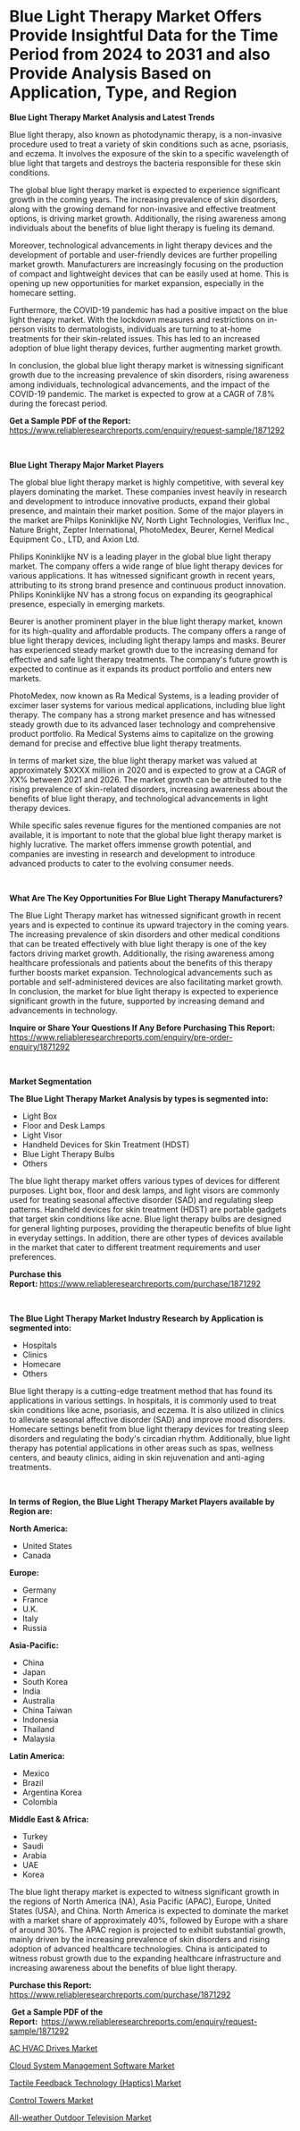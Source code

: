 <p><h1>Blue Light Therapy Market Offers Provide Insightful Data for the Time Period from 2024 to 2031 and also Provide Analysis Based on Application, Type, and Region</h1></p><p><strong>Blue Light Therapy Market Analysis and Latest Trends</strong></p>
<p><p>Blue light therapy, also known as photodynamic therapy, is a non-invasive procedure used to treat a variety of skin conditions such as acne, psoriasis, and eczema. It involves the exposure of the skin to a specific wavelength of blue light that targets and destroys the bacteria responsible for these skin conditions.</p><p>The global blue light therapy market is expected to experience significant growth in the coming years. The increasing prevalence of skin disorders, along with the growing demand for non-invasive and effective treatment options, is driving market growth. Additionally, the rising awareness among individuals about the benefits of blue light therapy is fueling its demand.</p><p>Moreover, technological advancements in light therapy devices and the development of portable and user-friendly devices are further propelling market growth. Manufacturers are increasingly focusing on the production of compact and lightweight devices that can be easily used at home. This is opening up new opportunities for market expansion, especially in the homecare setting.</p><p>Furthermore, the COVID-19 pandemic has had a positive impact on the blue light therapy market. With the lockdown measures and restrictions on in-person visits to dermatologists, individuals are turning to at-home treatments for their skin-related issues. This has led to an increased adoption of blue light therapy devices, further augmenting market growth.</p><p>In conclusion, the global blue light therapy market is witnessing significant growth due to the increasing prevalence of skin disorders, rising awareness among individuals, technological advancements, and the impact of the COVID-19 pandemic. The market is expected to grow at a CAGR of 7.8% during the forecast period.</p></p>
<p><strong>Get a Sample PDF of the Report:&nbsp;</strong> <a href="https://www.reliableresearchreports.com/enquiry/request-sample/1871292">https://www.reliableresearchreports.com/enquiry/request-sample/1871292</a></p>
<p>&nbsp;</p>
<p><strong>Blue Light Therapy Major Market Players</strong></p>
<p><p>The global blue light therapy market is highly competitive, with several key players dominating the market. These companies invest heavily in research and development to introduce innovative products, expand their global presence, and maintain their market position. Some of the major players in the market are Philps Koninklijke NV, North Light Technologies, Veriflux Inc., Nature Bright, Zepter International, PhotoMedex, Beurer, Kernel Medical Equipment Co., LTD, and Axion Ltd.</p><p>Philips Koninklijke NV is a leading player in the global blue light therapy market. The company offers a wide range of blue light therapy devices for various applications. It has witnessed significant growth in recent years, attributing to its strong brand presence and continuous product innovation. Philips Koninklijke NV has a strong focus on expanding its geographical presence, especially in emerging markets.</p><p>Beurer is another prominent player in the blue light therapy market, known for its high-quality and affordable products. The company offers a range of blue light therapy devices, including light therapy lamps and masks. Beurer has experienced steady market growth due to the increasing demand for effective and safe light therapy treatments. The company's future growth is expected to continue as it expands its product portfolio and enters new markets.</p><p>PhotoMedex, now known as Ra Medical Systems, is a leading provider of excimer laser systems for various medical applications, including blue light therapy. The company has a strong market presence and has witnessed steady growth due to its advanced laser technology and comprehensive product portfolio. Ra Medical Systems aims to capitalize on the growing demand for precise and effective blue light therapy treatments.</p><p>In terms of market size, the blue light therapy market was valued at approximately $XXXX million in 2020 and is expected to grow at a CAGR of XX% between 2021 and 2026. The market growth can be attributed to the rising prevalence of skin-related disorders, increasing awareness about the benefits of blue light therapy, and technological advancements in light therapy devices.</p><p>While specific sales revenue figures for the mentioned companies are not available, it is important to note that the global blue light therapy market is highly lucrative. The market offers immense growth potential, and companies are investing in research and development to introduce advanced products to cater to the evolving consumer needs.</p></p>
<p>&nbsp;</p>
<p><strong>What Are The Key Opportunities For Blue Light Therapy Manufacturers?</strong></p>
<p><p>The Blue Light Therapy market has witnessed significant growth in recent years and is expected to continue its upward trajectory in the coming years. The increasing prevalence of skin disorders and other medical conditions that can be treated effectively with blue light therapy is one of the key factors driving market growth. Additionally, the rising awareness among healthcare professionals and patients about the benefits of this therapy further boosts market expansion. Technological advancements such as portable and self-administered devices are also facilitating market growth. In conclusion, the market for blue light therapy is expected to experience significant growth in the future, supported by increasing demand and advancements in technology.</p></p>
<p><strong>Inquire or Share Your Questions If Any Before Purchasing This Report:</strong> <a href="https://www.reliableresearchreports.com/enquiry/pre-order-enquiry/1871292">https://www.reliableresearchreports.com/enquiry/pre-order-enquiry/1871292</a></p>
<p>&nbsp;</p>
<p><strong>Market Segmentation</strong></p>
<p><strong>The Blue Light Therapy Market Analysis by types is segmented into:</strong></p>
<p><ul><li>Light Box</li><li>Floor and Desk Lamps</li><li>Light Visor</li><li>Handheld Devices for Skin Treatment (HDST)</li><li>Blue Light Therapy Bulbs</li><li>Others</li></ul></p>
<p><p>The blue light therapy market offers various types of devices for different purposes. Light box, floor and desk lamps, and light visors are commonly used for treating seasonal affective disorder (SAD) and regulating sleep patterns. Handheld devices for skin treatment (HDST) are portable gadgets that target skin conditions like acne. Blue light therapy bulbs are designed for general lighting purposes, providing the therapeutic benefits of blue light in everyday settings. In addition, there are other types of devices available in the market that cater to different treatment requirements and user preferences.</p></p>
<p><strong>Purchase this Report:&nbsp;</strong><a href="https://www.reliableresearchreports.com/purchase/1871292">https://www.reliableresearchreports.com/purchase/1871292</a></p>
<p>&nbsp;</p>
<p><strong>The Blue Light Therapy Market Industry Research by Application is segmented into:</strong></p>
<p><ul><li>Hospitals</li><li>Clinics</li><li>Homecare</li><li>Others</li></ul></p>
<p><p>Blue light therapy is a cutting-edge treatment method that has found its applications in various settings. In hospitals, it is commonly used to treat skin conditions like acne, psoriasis, and eczema. It is also utilized in clinics to alleviate seasonal affective disorder (SAD) and improve mood disorders. Homecare settings benefit from blue light therapy devices for treating sleep disorders and regulating the body's circadian rhythm. Additionally, blue light therapy has potential applications in other areas such as spas, wellness centers, and beauty clinics, aiding in skin rejuvenation and anti-aging treatments.</p></p>
<p>&nbsp;</p>
<p><strong>In terms of Region, the Blue Light Therapy Market Players available by Region are:</strong></p>
<p>
    <p> <strong> North America: </strong>
        <ul>
            <li>United States</li>
            <li>Canada</li>
        </ul>
        </p> 
    <p> <strong> Europe: </strong>
        <ul>
            <li>Germany</li>
            <li>France</li>
            <li>U.K.</li>
            <li>Italy</li>
            <li>Russia</li>
        </ul>
        </p> 
    <p> <strong> Asia-Pacific: </strong>
        <ul>
            <li>China</li>
            <li>Japan</li>
            <li>South Korea</li>
            <li>India</li>
            <li>Australia</li>
            <li>China Taiwan</li>
            <li>Indonesia</li>
            <li>Thailand</li>
            <li>Malaysia</li>
        </ul>
        </p> 
    <p> <strong> Latin America: </strong>
        <ul>
            <li>Mexico</li>
            <li>Brazil</li>
            <li>Argentina Korea</li>
            <li>Colombia</li>
        </ul>
        </p> 
    <p> <strong> Middle East & Africa: </strong>
        <ul>
            <li>Turkey</li>
            <li>Saudi</li>
            <li>Arabia</li>
            <li>UAE</li>
            <li>Korea</li>
        </ul>
    </p>
    </p>
<p><p>The blue light therapy market is expected to witness significant growth in the regions of North America (NA), Asia Pacific (APAC), Europe, United States (USA), and China. North America is expected to dominate the market with a market share of approximately 40%, followed by Europe with a share of around 30%. The APAC region is projected to exhibit substantial growth, mainly driven by the increasing prevalence of skin disorders and rising adoption of advanced healthcare technologies. China is anticipated to witness robust growth due to the expanding healthcare infrastructure and increasing awareness about the benefits of blue light therapy.</p></p>
<p><strong>Purchase this Report: </strong><a href="https://www.reliableresearchreports.com/purchase/1871292">https://www.reliableresearchreports.com/purchase/1871292</a></p>
<p>&nbsp;<strong>Get a Sample PDF of the Report:&nbsp;&nbsp;</strong><a href="https://www.reliableresearchreports.com/enquiry/request-sample/1871292">https://www.reliableresearchreports.com/enquiry/request-sample/1871292</a></p>
<p><strong></strong></p>
<p><p><a href="https://medium.com/@ryanberry44f/ac-hvac-drives-market-size-market-outlook-and-market-forecast-2024-to-2031-9054d470df07">AC HVAC Drives Market</a></p><p><a href="https://github.com/chartsaturn/Market-Research-Report-List-1/blob/main/cloud-system-management-software-market.md">Cloud System Management Software Market</a></p><p><a href="https://medium.com/@ryanberry44f/tactile-feedback-technology-haptics-market-competitive-analysis-market-trends-and-forecast-to-b231ed89dbe8">Tactile Feedback Technology (Haptics) Market</a></p><p><a href="https://github.com/Triciasol/Market-Research-Report-List-1/blob/main/control-towers-market.md">Control Towers Market</a></p><p><a href="https://medium.com/@nyahreinger/all-weather-outdoor-television-market-furnishes-information-on-market-share-market-trends-and-d2ed01a24b8f">All-weather Outdoor Television Market</a></p></p>